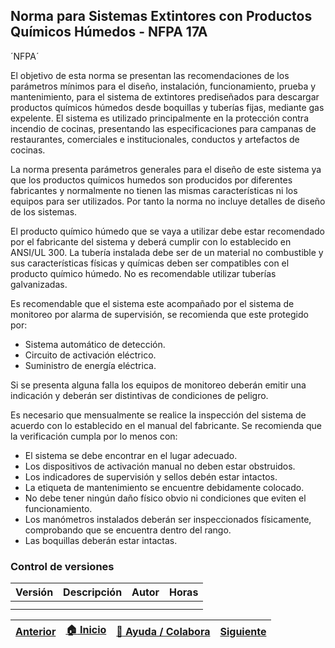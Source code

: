 ## Norma para Sistemas Extintores con Productos Químicos Húmedos - NFPA 17A

´NFPA´

El objetivo de esta norma se presentan las recomendaciones de los parámetros mínimos para el diseño, instalación, funcionamiento, prueba y mantenimiento, para el sistema de extintores prediseñados para descargar productos químicos húmedos desde boquillas y tuberías fijas, mediante gas expelente. El sistema es utilizado principalmente en la protección contra incendio de cocinas, presentando las especificaciones para campanas de restaurantes, comerciales e institucionales, conductos y artefactos de cocinas. 

La norma presenta parámetros generales para el diseño de este sistema ya que los productos químicos humedos son producidos por diferentes fabricantes y normalmente no tienen las mismas características ni los equipos para ser utilizados. Por tanto la norma no incluye detalles de diseño de los sistemas. 

El producto químico húmedo que se vaya a utilizar debe estar recomendado por el fabricante del sistema y deberá cumplir con lo establecido en ANSI/UL 300. La tubería instalada debe ser de un material no combustible y sus características físicas y químicas deben ser compatibles con el producto químico húmedo. No es recomendable utilizar tuberías galvanizadas. 

Es recomendable que el sistema este acompañado por el sistema de monitoreo por alarma de supervisión, se recomienda que este protegido por:

- Sistema automático de detección.
- Circuito de activación eléctrico.
- Suministro de energía eléctrica.

Si se presenta alguna falla los equipos de monitoreo deberán emitir una indicación y deberán ser distintivas de condiciones de peligro. 

Es necesario que mensualmente se realice la inspección del sistema de acuerdo con lo establecido en el manual del fabricante. Se recomienda que la verificación cumpla por lo menos con:
- El sistema se debe encontrar en el lugar adecuado.
- Los dispositivos de activación manual no deben estar obstruidos. 
- Los indicadores de supervisión y sellos debén estar intactos.
- La etiqueta de mantenimiento se encuentre debidamente colocado. 
- No debe tener ningún daño físico obvio ni condiciones que eviten el funcionamiento.
- Los manómetros instalados deberán ser inspeccionados físicamente, comprobando que se encuentra dentro del rango.
- Las boquillas deberán estar intactas.

### Control de versiones 

| Versión    | Descripción                                                          | Autor                                      | Horas |
|------------|:---------------------------------------------------------------------|--------------------------------------------|:-----:|
|  | |  |   |
|  | |   |      |

| [Anterior](../NFPA16) | [:house: Inicio](../../Readme.md) | [:beginner: Ayuda / Colabora](https://github.com/Andrealvch/C.RCI/discussions/1) | [Siguiente](../NFPA750) |
|------|:-----------|-------------------|:--------:|

